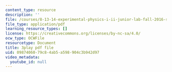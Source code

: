 ```yaml
---
content_type: resource
description: ''
file: /courses/8-13-14-experimental-physics-i-ii-junior-lab-fall-2016-spring-2017/0987406079c84ab5a598904c3b942d97_gcs7PQaQeS4.pdf
file_type: application/pdf
learning_resource_types: []
license: https://creativecommons.org/licenses/by-nc-sa/4.0/
ocw_type: OCWFile
resourcetype: Document
title: 3play pdf file
uid: 09874060-79c8-4ab5-a598-904c3b942d97
video_metadata:
  youtube_id: null
---
```

